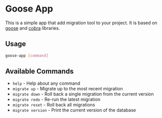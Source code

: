 # Goose App
This is a simple app that add migration tool to your project. It is based on [goose](github.com/pressly/goose) and [cobra](github.com/spf13/cobra) libraries.

## Usage
```bash
goose-app [command]
```

## Available Commands
* `help` - Help about any command
* `migrate up` - Migrate up to the most recent migration
* `migrate down` - Roll back a single migration from the current version
* `migrate redo` - Re-run the latest migration
* `migrate reset` - Roll back all migrations
* `migrate version` - Print the current version of the database